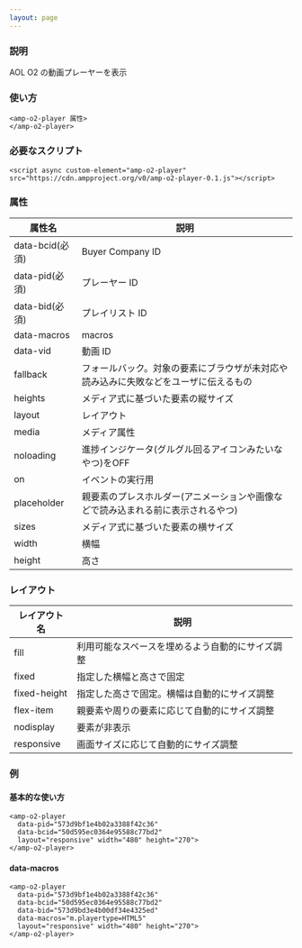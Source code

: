 ```yaml
---
layout: page
---
```


### 説明

AOL O2 の動画プレーヤーを表示

### 使い方

    <amp-o2-player 属性>
    </amp-o2-player>

### 必要なスクリプト

    <script async custom-element="amp-o2-player" src="https://cdn.ampproject.org/v0/amp-o2-player-0.1.js"></script>

### 属性

| 属性名          | 説明                                                   |
|-----------------|--------------------------------------------------------|
| data-bcid(必須) | Buyer Company ID                                       |
| data-pid(必須)  | プレーヤー ID                                               |
| data-bid(必須)  | プレイリスト ID                                              |
| data-macros     | macros                                                 |
| data-vid        | 動画 ID                                                |
| fallback        | フォールバック。対象の要素にブラウザが未対応や読み込みに失敗などをユーザに伝えるもの |
| heights         | メディア式に基づいた要素の縦サイズ                                 |
| layout          | レイアウト                                                  |
| media           | メディア属性                                               |
| noloading       | 進捗インジケータ(グルグル回るアイコンみたいなやつ)をOFF                      |
| on              | イベントの実行用                                            |
| placeholder     | 親要素のプレスホルダー(アニメーションや画像などで読み込まれる前に表示されるやつ)    |
| sizes           | メディア式に基づいた要素の横サイズ                                 |
| width           | 横幅                                                   |
| height          | 高さ                                                    |

### レイアウト

| レイアウト名      | 説明                               |
|--------------|----------------------------------|
| fill         | 利用可能なスペースを埋めるよう自動的にサイズ調整 |
| fixed        | 指定した横幅と高さで固定                |
| fixed-height | 指定した高さで固定。横幅は自動的にサイズ調整 |
| flex-item    | 親要素や周りの要素に応じて自動的にサイズ調整 |
| nodisplay    | 要素が非表示                        |
| responsive   | 画面サイズに応じて自動的にサイズ調整         |

### 例

#### 基本的な使い方

    <amp-o2-player
      data-pid="573d9bf1e4b02a3388f42c36"
      data-bcid="50d595ec0364e95588c77bd2"
      layout="responsive" width="480" height="270">
    </amp-o2-player>

#### data-macros

    <amp-o2-player
      data-pid="573d9bf1e4b02a3388f42c36"
      data-bcid="50d595ec0364e95588c77bd2"
      data-bid="573d9bd3e4b00df34e4325ed"
      data-macros="m.playertype=HTML5"
      layout="responsive" width="480" height="270">
    </amp-o2-player>
